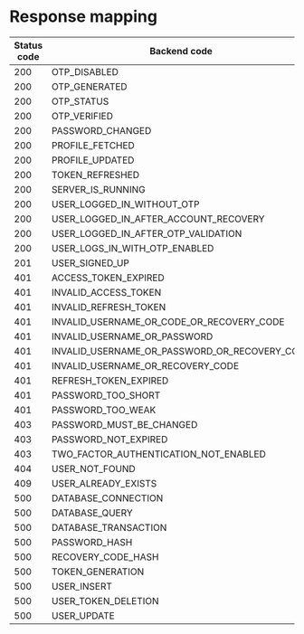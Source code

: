 # Response mapping

| Status code | Backend code                                  | Data error | Domain error | Message displayed |
| ----------- | --------------------------------------------- | ---------- | ------------ | ----------------- |
| 200         | OTP_DISABLED                                  |            |              |                   |
| 200         | OTP_GENERATED                                 |            |              |                   |
| 200         | OTP_STATUS                                    |            |              |                   |
| 200         | OTP_VERIFIED                                  |            |              |                   |
| 200         | PASSWORD_CHANGED                              |            |              |                   |
| 200         | PROFILE_FETCHED                               |            |              |                   |
| 200         | PROFILE_UPDATED                               |            |              |                   |
| 200         | TOKEN_REFRESHED                               |            |              |                   |
| 200         | SERVER_IS_RUNNING                             |            |              |                   |
| 200         | USER_LOGGED_IN_WITHOUT_OTP                    |            |              |                   |
| 200         | USER_LOGGED_IN_AFTER_ACCOUNT_RECOVERY         |            |              |                   |
| 200         | USER_LOGGED_IN_AFTER_OTP_VALIDATION           |            |              |                   |
| 200         | USER_LOGS_IN_WITH_OTP_ENABLED                 |            |              |                   |
| 201         | USER_SIGNED_UP                                |            |              |                   |
| 401         | ACCESS_TOKEN_EXPIRED                          |            |              |                   |
| 401         | INVALID_ACCESS_TOKEN                          |            |              |                   |
| 401         | INVALID_REFRESH_TOKEN                         |            |              |                   |
| 401         | INVALID_USERNAME_OR_CODE_OR_RECOVERY_CODE     |            |              |                   |
| 401         | INVALID_USERNAME_OR_PASSWORD                  |            |              |                   |
| 401         | INVALID_USERNAME_OR_PASSWORD_OR_RECOVERY_CODE |            |              |                   |
| 401         | INVALID_USERNAME_OR_RECOVERY_CODE             |            |              |                   |
| 401         | REFRESH_TOKEN_EXPIRED                         |            |              |                   |
| 401         | PASSWORD_TOO_SHORT                            |            |              |                   |
| 401         | PASSWORD_TOO_WEAK                             |            |              |                   |
| 403         | PASSWORD_MUST_BE_CHANGED                      |            |              |                   |
| 403         | PASSWORD_NOT_EXPIRED                          |            |              |                   |
| 403         | TWO_FACTOR_AUTHENTICATION_NOT_ENABLED         |            |              |                   |
| 404         | USER_NOT_FOUND                                |            |              |                   |
| 409         | USER_ALREADY_EXISTS                           |            |              |                   |
| 500         | DATABASE_CONNECTION                           |            |              |                   |
| 500         | DATABASE_QUERY                                |            |              |                   |
| 500         | DATABASE_TRANSACTION                          |            |              |                   |
| 500         | PASSWORD_HASH                                 |            |              |                   |
| 500         | RECOVERY_CODE_HASH                            |            |              |                   |
| 500         | TOKEN_GENERATION                              |            |              |                   |
| 500         | USER_INSERT                                   |            |              |                   |
| 500         | USER_TOKEN_DELETION                           |            |              |                   |
| 500         | USER_UPDATE                                   |            |              |                   |
